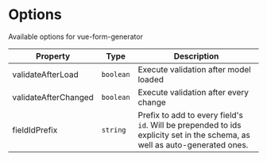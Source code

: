 # Options

Available options for vue-form-generator


Property               | Type        | Description
--------------------   | ----------- | -----------
validateAfterLoad      | `boolean`   | Execute validation after model loaded
validateAfterChanged   | `boolean`   | Execute validation after every change
fieldIdPrefix          | `string`    | Prefix to add to every field's `id`. Will be prepended to ids explicity set in the schema, as well as auto-generated ones.